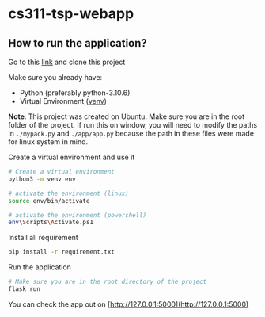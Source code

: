 # cs311-tsp-webapp

## How to run the application?

Go to this [link](https://github.com/lyt1602/cs311-tsp-webapp) and clone this project

Make sure you already have:

- Python (preferably python-3.10.6)
- Virtual Environment ([venv](https://docs.python.org/3/library/venv.html))

**Note**: This project was created on Ubuntu. Make sure you are in the root folder of the project. If run this on window, you will need to modify the paths in `./mypack.py` and `./app/app.py` because the path in these files were made for linux system in mind.

Create a virtual environment and use it

```bash
# Create a virtual environment
python3 -m venv env

# activate the environment (linux)
source env/bin/activate

# activate the environment (powershell)
env\Scripts\Activate.ps1
```

Install all requirement

```bash
pip install -r requirement.txt
```

Run the application

```bash
# Make sure you are in the root directory of the project
flask run
```

You can check the app out on [http://127.0.0.1:5000](http://127.0.0.1:5000)
